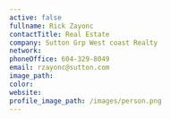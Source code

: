 ```yaml
---
active: false
fullname: Rick Zayonc
contactTitle: Real Estate
company: Sutton Grp West coast Realty
network:
phoneOffice: 604-329-8049
email: rzayonc@sutton.com
image_path:
color:
website:
profile_image_path: /images/person.png
---
```




